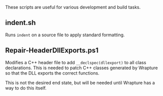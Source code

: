 These scripts are useful for various development and build tasks.

## indent.sh
Runs `indent` on a source file to apply standard formatting.

## Repair-HeaderDllExports.ps1
Modifies a C++ header file to add `__declspec(dllexport)` to all class
declarations. This is needed to patch C++ classes generated by Wrapture so
that the DLL exports the correct functions.

This is not the desired end state, but will be needed until Wrapture has a way
to do this itself.
